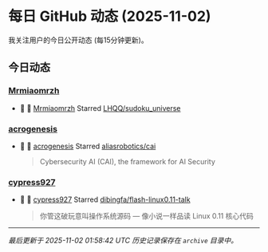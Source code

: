# 每日 GitHub 动态 (2025-11-02)

我关注用户的今日公开动态 (每15分钟更新)。

## 今日动态

### [Mrmiaomrzh](https://github.com/Mrmiaomrzh)
- 🌟 👤 [Mrmiaomrzh](https://github.com/Mrmiaomrzh) Starred [LHQQ/sudoku_universe](https://github.com/LHQQ/sudoku_universe)

### [acrogenesis](https://github.com/acrogenesis)
- 🌟 👤 [acrogenesis](https://github.com/acrogenesis) Starred [aliasrobotics/cai](https://github.com/aliasrobotics/cai)
  > Cybersecurity AI (CAI), the framework for AI Security

### [cypress927](https://github.com/cypress927)
- 🌟 👤 [cypress927](https://github.com/cypress927) Starred [dibingfa/flash-linux0.11-talk](https://github.com/dibingfa/flash-linux0.11-talk)
  > 你管这破玩意叫操作系统源码 — 像小说一样品读 Linux 0.11 核心代码


---
*最后更新于 2025-11-02 01:58:42 UTC*
*历史记录保存在 `archive` 目录中。*
